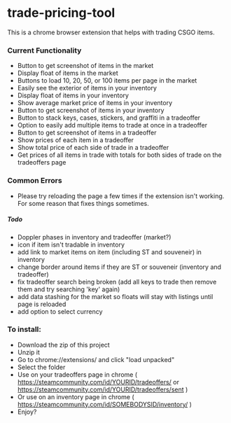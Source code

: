 # trade-pricing-tool
This is a chrome browser extension that helps with trading CSGO items.

### Current Functionality
- Button to get screenshot of items in the market
- Display float of items in the market
- Buttons to load 10, 20, 50, or 100 items per page in the market
- Easily see the exterior of items in your inventory
- Display float of items in your inventory
- Show average market price of items in your inventory
- Button to get screenshot of items in your inventory
- Button to stack keys, cases, stickers, and graffiti in a tradeoffer
- Option to easily add multiple items to trade at once in a tradeoffer
- Button to get screenshot of items in a tradeoffer
- Show prices of each item in a tradeoffer
- Show total price of each side of trade in a tradeoffer
- Get prices of all items in trade with totals for both sides of trade on the tradeoffers page

### Common Errors
- Please try reloading the page a few times if the extension isn't working. For some reason that fixes things sometimes.

##### Todo
- Doppler phases in inventory and tradeoffer (market?)
- icon if item isn't tradable in inventory
- add link to market items on item (including ST and souveneir) in inventory
- change border around items if they are ST or souveneir (inventory and tradeoffer)
- fix tradeoffer search being broken (add all keys to trade then remove them and try searching 'key' again)
- add data stashing for the market so floats will stay with listings until page is reloaded
- add option to select currency

### To install:
- Download the zip of this project
- Unzip it
- Go to chrome://extensions/ and click "load unpacked"
- Select the folder
- Use on your tradeoffers page in chrome ( https://steamcommunity.com/id/YOURID/tradeoffers/ or https://steamcommunity.com/id/YOURID/tradeoffers/sent )
- Or use on an inventory page in chrome ( https://steamcommunity.com/id/SOMEBODYSID/inventory/ )
- Enjoy?
